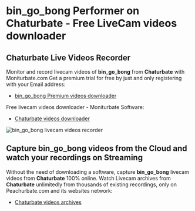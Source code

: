 # bin_go_bong Performer on Chaturbate - Free LiveCam videos downloader

## Chaturbate Live Videos Recorder

Monitor and record livecam videos of **bin_go_bong** from **Chaturbate** with Moniturbate.com
Get a premium trial for free by just and only registering with your Email address:
* [bin_go_bong Premium videos downloader](https://moniturbate.com/request-demo-licence-key.html)

Free livecam videos downloader - Moniturbate Software:
* [Chaturbate videos downloader](https://moniturbate.com/moniturbate-download-software.html)

![bin_go_bong livecam videos recorder](https://peachurnet.com/templates/moniturbate-software.png)


## Capture bin_go_bong videos from the Cloud and watch your recordings on Streaming

Without the need of downloading a software, capture **bin_go_bong** livecam videos from **Chaturbate** 100% online.
Watch Livecam archives from **Chaturbate** unlimitedly from thousands of existing recordings, only on Peachurbate.com and its websites network:
* [Chaturbate videos archives](https://peachurnet.com/)